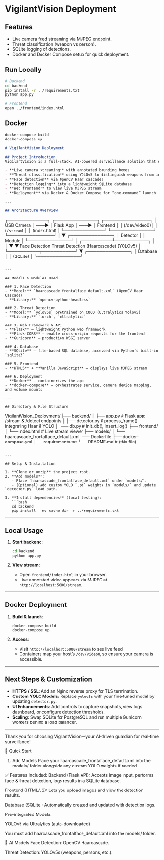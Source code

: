 # VigilantVision Deployment

## Features
- Live camera feed streaming via MJPEG endpoint.
- Threat classification (weapon vs person).
- SQLite logging of detections.
- Docker and Docker Compose setup for quick deployment.

## Run Locally
```bash
# Backend
cd backend
pip install -r ../requirements.txt
python app.py

# Frontend
open ../frontend/index.html
```

## Docker
```bash
docker-compose build
docker-compose up
```


```markdown
# VigilantVision Deployment

## Project Introduction
VigilantVision is a full‑stack, AI‑powered surveillance solution that detects faces and classifies threats (e.g. weapons vs. people) in real time. It provides:

- **Live camera streaming** with annotated bounding boxes  
- **Threat classification** using YOLOv5 to distinguish weapons from innocuous objects  
- **Face detection** via OpenCV Haar cascades  
- **Detection logging** into a lightweight SQLite database  
- **Web frontend** to view live MJPEG stream  
- **Deployment** via Docker & Docker Compose for “one‑command” launch  

---

## Architecture Overview

```

┌─────────────┐      ┌──────────────┐      ┌───────────────┐
│ USB Camera  │ ───▶ │  Flask App   │ ───▶ │  Frontend     │
│ (/dev/video0)│     │  (`/stream`) │      │  (index.html) │
└─────────────┘      └──────────────┘      └───────────────┘
│
▼
┌──────────────┐
│  Detector    │
│  Module      │
└──────────────┘
│
┌──────────┴───────────┐
│                      │
▼                      ▼
Face Detection         Threat Detection
(Haarcascade)           (YOLOv5)
│                      │
└──────────┬───────────┘
▼
┌──────────────┐
│   Database   │
│  (SQLite)    │
└──────────────┘

```

---

## Models & Modules Used

### 1. Face Detection
- **Model:** `haarcascade_frontalface_default.xml` (OpenCV Haar Cascade)  
- **Library:** `opencv-python-headless`

### 2. Threat Detection
- **Model:** `yolov5s` pretrained on COCO (Ultralytics Yolov5)  
- **Library:** `torch`, `ultralytics`

### 3. Web Framework & API
- **Flask** — lightweight Python web framework  
- **Flask‑CORS** — enable cross‑origin requests for the frontend  
- **Gunicorn** — production WSGI server  

### 4. Database
- **SQLite** — file‑based SQL database, accessed via Python’s built‑in `sqlite3`

### 5. Frontend
- **HTML5** + **Vanilla JavaScript** — displays live MJPEG stream  

### 6. Deployment
- **Docker** — containerizes the app  
- **docker‑compose** — orchestrates service, camera device mapping, and volume mounts

---

## Directory & File Structure

```

VigilantVision\_Deployment/
├── backend/
│   ├── app.py           # Flask app: /stream & /detect endpoints
│   ├── detector.py      # process\_frame() integrating Haar & YOLO
│   └── db.py            # init\_db(), insert\_log()
├── frontend/
│   └── index.html       # Live stream viewer
├── models/
│   └── haarcascade\_frontalface\_default.xml
├── Dockerfile
├── docker-compose.yml
├── requirements.txt
└── README.md            # (this file)

````

---

## Setup & Installation

1. **Clone or unzip** the project root.  
2. **Add models**:
   - Place `haarcascade_frontalface_default.xml` under `models/`.
   - (Optional) Add custom YOLO `.pt` weights in `models/` and update `detector.py` load path.

3. **Install dependencies** (local testing):
   ```bash
   cd backend
   pip install --no-cache-dir -r ../requirements.txt
````

---

## Local Usage

1. **Start backend**:

   ```bash
   cd backend
   python app.py
   ```
2. **View stream**:

   * Open `frontend/index.html` in your browser.
   * Live annotated video appears via MJPEG at `http://localhost:5000/stream`.

---

## Docker Deployment

1. **Build & launch**:

   ```bash
   docker-compose build
   docker-compose up
   ```
2. **Access**:

   * Visit `http://localhost:5000/stream` to see live feed.
   * Containers map your host’s `/dev/video0`, so ensure your camera is accessible.

---

## Next Steps & Customization

* **HTTPS / SSL**: Add an Nginx reverse proxy for TLS termination.
* **Custom YOLO Models**: Replace `yolov5s` with your fine‑tuned model by updating `detector.py`.
* **UI Enhancements**: Add controls to capture snapshots, view logs dashboard, or configure detection thresholds.
* **Scaling**: Swap SQLite for PostgreSQL and run multiple Gunicorn workers behind a load balancer.

---

Thank you for choosing VigilantVision—your AI‑driven guardian for real‑time surveillance!


🏁 Quick Start
1. Add Models
Place your haarcascade_frontalface_default.xml into the models/ folder alongside any custom YOLO weights if needed.

✅ Features Included:
Backend (Flask API): Accepts image input, performs face & threat detection, logs results in a SQLite database.

Frontend (HTML/JS): Lets you upload images and view the detection results.

Database (SQLite): Automatically created and updated with detection logs.

Pre-integrated Models:

YOLOv5 via Ultralytics (auto-downloaded)

You must add haarcascade_frontalface_default.xml into the models/ folder.

🧠 AI Models
Face Detection: OpenCV Haarcascade.

Threat Detection: YOLOv5s (weapons, persons, etc.).